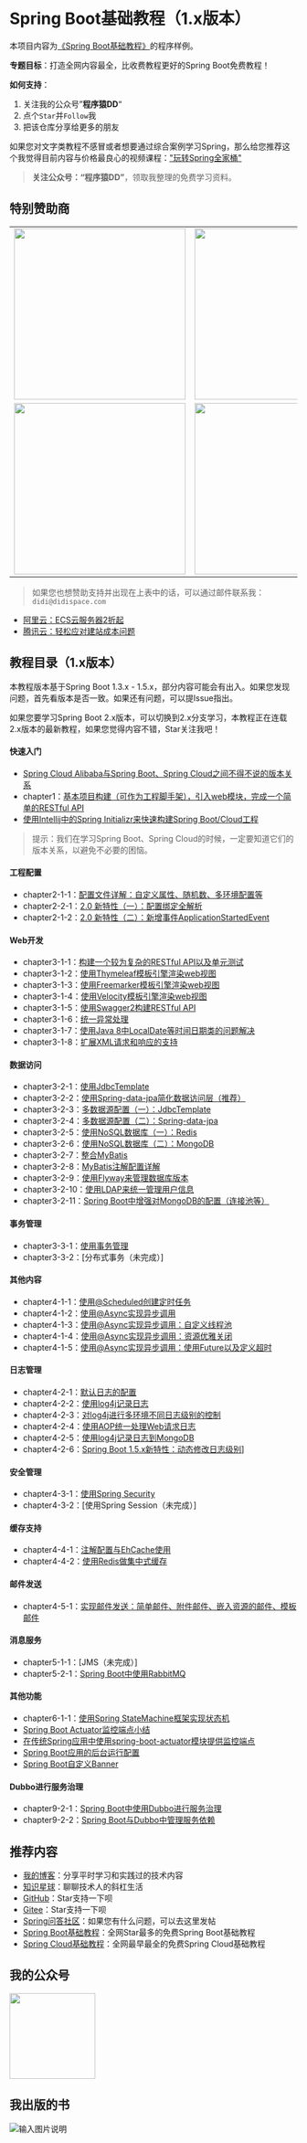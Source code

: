 # Spring Boot基础教程（1.x版本）

本项目内容为[《Spring Boot基础教程》](http://blog.didispace.com/Spring-Boot%E5%9F%BA%E7%A1%80%E6%95%99%E7%A8%8B/)的程序样例。

**专题目标**：打造全网内容最全，比收费教程更好的Spring Boot免费教程！

**如何支持**：
1. 关注我的公众号”**程序猿DD**“
2. 点个`Star`并`Follow`我
3. 把该仓库分享给更多的朋友

如果您对文字类教程不感冒或者想要通过综合案例学习Spring，那么给您推荐这个我觉得目前内容与价格最良心的视频课程：["玩转Spring全家桶"](https://time.geekbang.org/course/intro/100023501?code=d1se%2F7ugeBEyuU%2FIYp1ynfSZa6ulbGhhDK%2Fkpn3-lFc%3D)


> **关注公众号：“程序猿DD”**，领取我整理的免费学习资料。<br>

## 特别赞助商

<table>
      <tbody>
        <tr>
          <td align="center" valign="middle">
             <a href="https://start.aliyun.com/" target="_blank">
               <img width="300" src="https://github.com/dyc87112/SpringBoot-Learning/blob/master/images/github/001.jpg?raw=true">
             </a>
          </td>
          <td align="center" valign="middle">
            <a href="http://gk.link/a/103EK" target="_blank">
              <img width="300" src="https://github.com/dyc87112/SpringBoot-Learning/blob/master/images/github/002.jpg?raw=true">
            </a>
          </td>  
          <td align="center" valign="middle">
             <a href="https://openwrite.cn/?from=didi-springcloud" target="_blank">
               <img width="300" src="https://github.com/dyc87112/SpringBoot-Learning/blob/master/images/github/003.jpg?raw=true">
             </a>
          </td>          
        </tr>
        <tr>
          <td align="center" valign="middle">
            <a href="https://www.aliyun.com/minisite/goods?userCode=wxfqkr0o&share_source=copy_link" target="_blank">
              <img width="300" src="https://github.com/dyc87112/SpringBoot-Learning/blob/master/images/github/004.jpg?raw=true">
            </a>
          </td>  
          <td align="center" valign="middle">
            <a href="https://cloud.tencent.com/redirect.php?redirect=1027&cps_key=f6a8af1297bfac40b9d10ffa1270029a&from=console" target="_blank">
              <img width="300" src="https://github.com/dyc87112/SpringBoot-Learning/blob/master/images/github/005.jpg?raw=true">
            </a>
          </td> 
          <td align="center" valign="middle">
          </td>
        </tr>
      </tbody>
</table>

> 如果您也想赞助支持并出现在上表中的话，可以通过邮件联系我：`didi@didispace.com`

- [阿里云：ECS云服务器2折起](https://promotion.aliyun.com/ntms/act/ambassador/sharetouser.html?userCode=wxfqkr0o&utm_source=wxfqkr0o)
- [腾讯云：轻松应对建站成本问题](https://cloud.tencent.com/redirect.php?redirect=1027&cps_key=f6a8af1297bfac40b9d10ffa1270029a&from=console)

## 教程目录（1.x版本）

本教程版本基于Spring Boot 1.3.x - 1.5.x，部分内容可能会有出入。如果您发现问题，首先看版本是否一致。如果还有问题，可以提Issue指出。

如果您要学习Spring Boot 2.x版本，可以切换到2.x分支学习，本教程正在连载2.x版本的最新教程，如果您觉得内容不错，Star关注我吧！

#### 快速入门

- [Spring Cloud Alibaba与Spring Boot、Spring Cloud之间不得不说的版本关系](http://blog.didispace.com/spring-cloud-alibaba-version/)
- chapter1：[基本项目构建（可作为工程脚手架），引入web模块，完成一个简单的RESTful API](http://blog.didispace.com/spring-boot-learning-1/)
- [使用Intellij中的Spring Initializr来快速构建Spring Boot/Cloud工程](http://blog.didispace.com/spring-initializr-in-intellij/)

> 提示：我们在学习Spring Boot、Spring Cloud的时候，一定要知道它们的版本关系，以避免不必要的困恼。

#### 工程配置

- chapter2-1-1：[配置文件详解：自定义属性、随机数、多环境配置等](http://blog.didispace.com/springbootproperties/)
- chapter2-2-1：[2.0 新特性（一）：配置绑定全解析](http://blog.didispace.com/Spring-Boot-2-0-feature-1-relaxed-binding-2/)
- chapter2-1-2：[2.0 新特性（二）：新增事件ApplicationStartedEvent](http://blog.didispace.com/Spring-Boot-2-0-feature-2-ApplicationStartedEvent/)

#### Web开发

- chapter3-1-1：[构建一个较为复杂的RESTful API以及单元测试](http://blog.didispace.com/springbootrestfulapi/)
- chapter3-1-2：[使用Thymeleaf模板引擎渲染web视图](http://blog.didispace.com/springbootweb/)
- chapter3-1-3：[使用Freemarker模板引擎渲染web视图](http://blog.didispace.com/springbootweb/)
- chapter3-1-4：[使用Velocity模板引擎渲染web视图](http://blog.didispace.com/springbootweb/)
- chapter3-1-5：[使用Swagger2构建RESTful API](http://blog.didispace.com/springbootswagger2/)
- chapter3-1-6：[统一异常处理](http://blog.didispace.com/springbootexception/)
- chapter3-1-7：[使用Java 8中LocalDate等时间日期类的问题解决](http://blog.didispace.com/Spring-Boot-And-Feign-Use-localdate/)
- chapter3-1-8：[扩展XML请求和响应的支持](http://blog.didispace.com/spring-boot-xml-httpmessageconverter)

#### 数据访问

- chapter3-2-1：[使用JdbcTemplate](http://blog.didispace.com/springbootdata1/)
- chapter3-2-2：[使用Spring-data-jpa简化数据访问层（推荐）](http://blog.didispace.com/springbootdata2/)
- chapter3-2-3：[多数据源配置（一）：JdbcTemplate](http://blog.didispace.com/springbootmultidatasource/)
- chapter3-2-4：[多数据源配置（二）：Spring-data-jpa](http://blog.didispace.com/springbootmultidatasource/)
- chapter3-2-5：[使用NoSQL数据库（一）：Redis](http://blog.didispace.com/springbootredis/)
- chapter3-2-6：[使用NoSQL数据库（二）：MongoDB](http://blog.didispace.com/springbootmongodb/)
- chapter3-2-7：[整合MyBatis](http://blog.didispace.com/springbootmybatis/)
- chapter3-2-8：[MyBatis注解配置详解](http://blog.didispace.com/mybatisinfo/)
- chapter3-2-9：[使用Flyway来管理数据库版本](http://blog.didispace.com/spring-boot-flyway-db-version/)
- chapter3-2-10：[使用LDAP来统一管理用户信息](http://blog.didispace.com/spring-boot-ldap-user/)
- chapter3-2-11：[Spring Boot中增强对MongoDB的配置（连接池等）](http://blog.didispace.com/springbootmongodb-plus/)

#### 事务管理

- chapter3-3-1：[使用事务管理](http://blog.didispace.com/springboottransactional/)
- chapter3-3-2：[分布式事务（未完成）]

#### 其他内容

- chapter4-1-1：[使用@Scheduled创建定时任务](http://blog.didispace.com/springbootscheduled/)
- chapter4-1-2：[使用@Async实现异步调用](http://blog.didispace.com/springbootasync/)
- chapter4-1-3：[使用@Async实现异步调用：自定义线程池](http://blog.didispace.com/springbootasync-2/)
- chapter4-1-4：[使用@Async实现异步调用：资源优雅关闭](http://blog.didispace.com/springbootasync-3/)
- chapter4-1-5：[使用@Async实现异步调用：使用Future以及定义超时](http://blog.didispace.com/springbootasync-4/)

#### 日志管理

- chapter4-2-1：[默认日志的配置](http://blog.didispace.com/springbootlog/)
- chapter4-2-2：[使用log4j记录日志](http://blog.didispace.com/springbootlog4j/)
- chapter4-2-3：[对log4j进行多环境不同日志级别的控制](http://blog.didispace.com/springbootlog4jmuilt/)
- chapter4-2-4：[使用AOP统一处理Web请求日志](http://blog.didispace.com/springbootaoplog/)
- chapter4-2-5：[使用log4j记录日志到MongoDB](http://blog.didispace.com/springbootlog4jmongodb/)
- chapter4-2-6：[Spring Boot 1.5.x新特性：动态修改日志级别](http://blog.didispace.com/spring-boot-1-5-x-feature-1/)]

#### 安全管理

- chapter4-3-1：[使用Spring Security](http://blog.didispace.com/springbootsecurity/)
- chapter4-3-2：[使用Spring Session（未完成）]

#### 缓存支持

- chapter4-4-1：[注解配置与EhCache使用](http://blog.didispace.com/springbootcache1/)
- chapter4-4-2：[使用Redis做集中式缓存](http://blog.didispace.com/springbootcache2/)

#### 邮件发送

- chapter4-5-1：[实现邮件发送：简单邮件、附件邮件、嵌入资源的邮件、模板邮件](http://blog.didispace.com/springbootmailsender/)

#### 消息服务

- chapter5-1-1：[JMS（未完成）]
- chapter5-2-1：[Spring Boot中使用RabbitMQ](http://blog.didispace.com/spring-boot-rabbitmq/)

#### 其他功能

- chapter6-1-1：[使用Spring StateMachine框架实现状态机](http://blog.didispace.com/spring-statemachine/)
- [Spring Boot Actuator监控端点小结](http://blog.didispace.com/spring-boot-actuator-1/)
- [在传统Spring应用中使用spring-boot-actuator模块提供监控端点](http://blog.didispace.com/spring-boot-actuator-without-boot/)
- [Spring Boot应用的后台运行配置](http://blog.didispace.com/spring-boot-run-backend/)
- [Spring Boot自定义Banner](http://blog.didispace.com/spring-boot-banner/)

#### Dubbo进行服务治理

- chapter9-2-1：[Spring Boot中使用Dubbo进行服务治理](https://gitee.com/didispace/SpringBoot-Learning/tree/master/Chapter9-2-1)
- chapter9-2-2：[Spring Boot与Dubbo中管理服务依赖](https://gitee.com/didispace/SpringBoot-Learning/tree/master/Chapter9-2-2)

## 推荐内容

- [我的博客](http://blog.didispace.com)：分享平时学习和实践过的技术内容
- [知识星球](https://t.xiaomiquan.com/zfEiY3v)：聊聊技术人的斜杠生活
- [GitHub](https://github.com/dyc87112/SpringBoot-Learning)：Star支持一下呗
- [Gitee](https://gitee.com/didispace/SpringBoot-Learning)：Star支持一下呗
- [Spring问答社区](http://www.spring4all.com/)：如果您有什么问题，可以去这里发帖
- [Spring Boot基础教程](http://blog.didispace.com/Spring-Boot%E5%9F%BA%E7%A1%80%E6%95%99%E7%A8%8B/)：全网Star最多的免费Spring Boot基础教程
- [Spring Cloud基础教程](http://blog.didispace.com/Spring-Cloud%E5%9F%BA%E7%A1%80%E6%95%99%E7%A8%8B/)：全网最早最全的免费Spring Cloud基础教程

## 我的公众号

<img src="http://blog.didispace.com/css/images/weixin.jpg" style="width:150px;height:150px;" />

## 我出版的书

![输入图片说明](https://git.oschina.net/uploads/images/2017/0416/233656_dd3bce94_437188.png "在这里输入图片标题")
